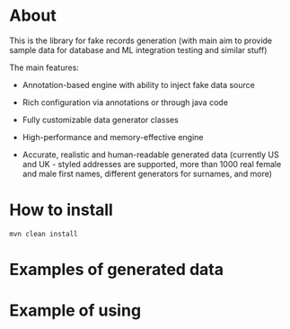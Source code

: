 # About

This is the library for fake records generation (with main aim to provide sample data for database and ML integration testing and similar stuff)


The main features:

* Annotation-based engine with ability to inject fake data source

* Rich configuration via annotations or through java code

* Fully customizable data generator classes

* High-performance and memory-effective engine

* Accurate, realistic and human-readable generated data (currently US and UK - styled addresses are supported, more than 1000 real female and male first names, different generators for surnames, and more)

# How to install

```
mvn clean install
```

# Examples of generated data



# Example of using


